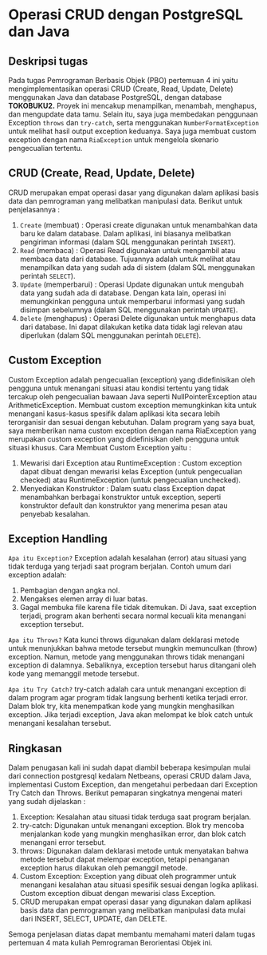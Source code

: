 # **Operasi CRUD dengan PostgreSQL dan Java**

## Deskripsi tugas
Pada tugas Pemrograman Berbasis Objek (PBO) pertemuan 4 ini yaitu mengimplementasikan operasi CRUD (Create, Read, Update, Delete) menggunakan Java dan database PostgreSQL, dengan database **TOKOBUKU2.** Proyek ini mencakup menampilkan, menambah, menghapus, dan mengupdate data tamu. Selain itu, saya juga membedakan penggunaan Exception `throws` dan `try-catch`, serta menggunakan `NumberFormatException` untuk melihat hasil output exception keduanya. Saya juga membuat custom exception dengan nama `RiaException` untuk mengelola skenario pengecualian tertentu.

## CRUD (Create, Read, Update, Delete)
CRUD merupakan empat operasi dasar yang digunakan dalam aplikasi basis data dan pemrograman yang melibatkan manipulasi data. Berikut untuk penjelasannya :
1. `Create` (membuat) : Operasi create digunakan untuk menambahkan data baru ke dalam database. Dalam aplikasi, ini biasanya melibatkan pengiriman informasi (dalam SQL menggunakan perintah `INSERT`).
2. `Read` (membaca) : Operasi Read digunakan untuk mengambil atau membaca data dari database. Tujuannya adalah untuk melihat atau menampilkan data yang sudah ada di sistem (dalam SQL menggunakan perintah `SELECT`).
3. `Update` (memperbarui) : Operasi Update digunakan untuk mengubah data yang sudah ada di database. Dengan kata lain, operasi ini memungkinkan pengguna untuk memperbarui informasi yang sudah disimpan sebelumnya (dalam SQL menggunakan perintah `UPDATE`).
4. `Delete` (menghapus) : Operasi Delete digunakan untuk menghapus data dari database. Ini dapat dilakukan ketika data tidak lagi relevan atau diperlukan (dalam SQL menggunakan perintah `DELETE`).

## Custom Exception
Custom Exception adalah pengecualian (exception) yang didefinisikan oleh pengguna untuk menangani situasi atau kondisi tertentu yang tidak tercakup oleh pengecualian bawaan Java seperti NullPointerException atau ArithmeticException. Membuat custom exception memungkinkan kita untuk menangani kasus-kasus spesifik dalam aplikasi kita secara lebih terorganisir dan sesuai dengan kebutuhan. Dalam program yang saya buat, saya memberikan nama custom exception dengan nama RiaException yang merupakan custom exception yang didefinisikan oleh pengguna untuk situasi khusus. Cara Membuat Custom Exception yaitu :
1. Mewarisi dari Exception atau RuntimeException : Custom exception dapat dibuat dengan mewarisi kelas Exception (untuk pengecualian checked) atau RuntimeException (untuk pengecualian unchecked).
2. Menyediakan Konstruktor : Dalam suatu class Exception dapat menambahkan berbagai konstruktor untuk exception, seperti konstruktor default dan konstruktor yang menerima pesan atau penyebab kesalahan.

## Exception Handling

`Apa itu Exception?` Exception adalah kesalahan (error) atau situasi yang tidak terduga yang terjadi saat program berjalan. Contoh umum dari exception adalah: 
1. Pembagian dengan angka nol.
2. Mengakses elemen array di luar batas.
3. Gagal membuka file karena file tidak ditemukan.
Di Java, saat exception terjadi, program akan berhenti secara normal kecuali kita menangani exception tersebut.

`Apa itu Throws?` Kata kunci throws digunakan dalam deklarasi metode untuk menunjukkan bahwa metode tersebut mungkin memunculkan (throw) exception. Namun, metode yang menggunakan throws tidak menangani exception di dalamnya. Sebaliknya, exception tersebut harus ditangani oleh kode yang memanggil metode tersebut.

`Apa itu Try Catch?`
try-catch adalah cara untuk menangani exception di dalam program agar program tidak langsung berhenti ketika terjadi error. Dalam blok try, kita menempatkan kode yang mungkin menghasilkan exception. Jika terjadi exception, Java akan melompat ke blok catch untuk menangani kesalahan tersebut.

## Ringkasan

Dalam penugasan kali ini sudah dapat diambil beberapa kesimpulan mulai dari connection postgresql kedalam Netbeans, operasi CRUD dalam Java, implementasi Custom Exception, dan mengetahui perbedaan dari Exception Try Catch dan Throws. Berikut pemaparan singkatnya mengenai materi yang sudah dijelaskan :
1. Exception: Kesalahan atau situasi tidak terduga saat program berjalan.
2. try-catch: Digunakan untuk menangani exception. Blok try mencoba menjalankan kode yang mungkin menghasilkan error, dan blok catch menangani error tersebut.
3. throws: Digunakan dalam deklarasi metode untuk menyatakan bahwa metode tersebut dapat melempar exception, tetapi penanganan exception harus dilakukan oleh pemanggil metode.
4. Custom Exception: Exception yang dibuat oleh programmer untuk menangani kesalahan atau situasi spesifik sesuai dengan logika aplikasi. Custom exception dibuat dengan mewarisi class Exception.
5. CRUD merupakan empat operasi dasar yang digunakan dalam aplikasi basis data dan pemrograman yang melibatkan manipulasi data mulai dari INSERT, SELECT, UPDATE, dan DELETE.

Semoga penjelasan diatas dapat membantu memahami materi dalam tugas pertemuan 4 mata kuliah Pemrograman Berorientasi Objek ini.
